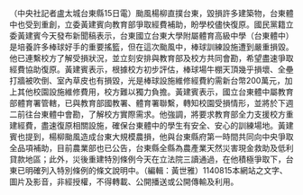 （中央社記者盧太城台東縣15日電）颱風楊柳直撲台東，毀損許多建築物，台東體中也受到重創，立委黃建賓向教育部爭取經費補助，盼學校儘快復原。國民黨籍立委黃建賓今天發布新聞稿表示，台東國立台東大學附屬體育高級中學（台東體中）是培養許多棒球好手的重要搖籃，但在這次颱風中，棒球訓練設施遭到嚴重損毀。他已連繫校方了解受損狀況，並立刻安排與教育部及校方共同會勘，希望盡速爭取經費協助復原。黃建賓表示，根據校方初步評估，棒球場牛棚天頂幾乎損壞、全壘打牆被吹倒、室內草皮也有損毀，光是棒球設施維修經費約需新台幣200萬元，加上其他校園設施維修費用，校方難以獨力負擔。黃建賓表示，國立台東體中屬教育部體育署管轄，已與教育部國教署、體育署聯繫，轉知校園受損情形，並將於下週二前往台東體中會勘，了解校方實際需求。他強調，將要求教育部全力支援校方重建經費，盡速復原相關設施，確保台東體中的學生有安全、安心的訓練場地。黃建賓也提到，楊柳颱風造成台東大規模農損，他與台東縣府第一時間共同向中央爭取全品項補助，目前農業部也已公告，台東縣全縣為農產業天然災害現金救助及低利貸款地區；此外，災後重建特別條例今天在立法院三讀通過，在他積極爭取下，台東已明確列入特別條例的條文說明中。（編輯：黃世雅）1140815本網站之文字、圖片及影音，非經授權，不得轉載、公開播送或公開傳輸及利用。